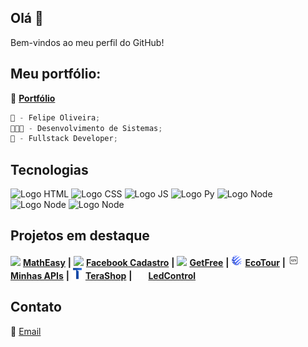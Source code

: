 ## Olá 👋
Bem-vindos ao meu perfil do GitHub!

## Meu portfólio:
💼 **[Portfólio](https://feoliveira7.github.io/Portfolio/)**


```javascript
👤 - Felipe Oliveira;
👨🏻‍💻 - Desenvolvimento de Sistemas;
🎨 - Fullstack Developer;

```

## Tecnologias
<img height="40" src="https://cdn-icons-png.freepik.com/512/1216/1216733.png" alt="Logo HTML" style="max-width: 100%;"> <img height="40" src="https://cdn-icons-png.flaticon.com/512/732/732190.png" alt="Logo CSS" style="max-width: 100%;"> <img height="40" src="https://upload.wikimedia.org/wikipedia/commons/6/6a/JavaScript-logo.png" alt="Logo JS" style="max-width: 100%;"> <img height="40" src="https://cdn.freebiesupply.com/logos/large/2x/python-5-logo-png-transparent.png" alt="Logo Py" style="max-width: 100%;"> <img height="40" src="https://cdn.iconscout.com/icon/free/png-256/free-node-js-logo-icon-download-in-svg-png-gif-file-formats--nodejs-programming-language-pack-logos-icons-1174925.png?f=webp&w=256" alt="Logo Node" style="max-width: 100%;"> <img height="40" src="https://upload.wikimedia.org/wikipedia/commons/thumb/c/cf/Lua-Logo.svg/1200px-Lua-Logo.svg.png" alt="Logo Node" style="max-width: 100%;"> <img height="40" src="https://upload.wikimedia.org/wikipedia/commons/2/27/PHP-logo.svg" alt="Logo Node" style="max-width: 50%;">


## Projetos em destaque
<img height="18" src="https://feoliveira7.github.io/MathEasy/img/mathIcon.png" style="max-width: 100%;"> **[MathEasy](https://feoliveira7.github.io/MathEasy/)** **|** <img height="18" src="https://upload.wikimedia.org/wikipedia/commons/6/6c/Facebook_Logo_2023.png" style="max-width: 100%;"> **[Facebook Cadastro](https://feoliveira7.github.io/Facebook-Cadastro/)** **|** <img height="18" src="https://feoliveira7.github.io/GetFree/img/icon2.png" style="max-width: 100%;"> **[GetFree](https://feoliveira7.github.io/GetFree/)** **|** <img height="18" src="https://raw.githubusercontent.com/feoliveira7/EcoTour/refs/heads/main/img/logo%20EcoTour.png" style="max-width: 100%;"> **[EcoTour](https://feoliveira7.github.io/EcoTour/)**
 **|** <img height="18" src="https://raw.githubusercontent.com/feoliveira7/APIs/main/img/Design%20sem%20nome%20(6).png" style="max-width: 100%;"> **[Minhas APIs](https://feoliveira7.github.io/TechSolutions/)** **|** <img height="18" src="https://raw.githubusercontent.com/feoliveira7/TeraShop/refs/heads/main/img/iconTeraShop2.png" style="max-width: 100%;"> **[TeraShop](https://feoliveira7.github.io/TeraShop/)** **|** <img height="18" src="https://raw.githubusercontent.com/feoliveira7/LedControl/refs/heads/main/img/lampada2.png" style="max-width: 100%;"> **[LedControl](https://feoliveira7.github.io/LedControl/)**





## Contato
📧 [Email](mailto:oliveirafee77@gmail.com)
